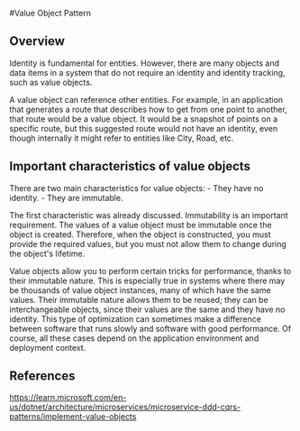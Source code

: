 ﻿#Value Object Pattern

## Overview

Identity is fundamental for entities. However, there are many objects and data
items in a system that do not require an identity and identity tracking, such as
value objects.

A value object can reference other entities. For example, in an application that
generates a route that describes how to get from one point to another, that
route would be a value object. It would be a snapshot of points on a specific
route, but this suggested route would not have an identity, even though
internally it might refer to entities like City, Road, etc.

## Important characteristics of value objects

There are two main characteristics for value objects:
    - They have no identity.
    - They are immutable.

The first characteristic was already discussed.
Immutability is an important requirement. The values of a value object must be
immutable once the object is created. Therefore, when the object is constructed,
you must provide the required values, but you must not allow them to change
during the object's lifetime.

Value objects allow you to perform certain tricks for performance, thanks to
their immutable nature. This is especially true in systems where there may be
thousands of value object instances, many of which have the same values. Their
immutable nature allows them to be reused; they can be interchangeable objects,
since their values are the same and they have no identity. This type of
optimization can sometimes make a difference between software that runs slowly
and software with good performance. Of course, all these cases depend on the
application environment and deployment context.

## References
https://learn.microsoft.com/en-us/dotnet/architecture/microservices/microservice-ddd-cqrs-patterns/implement-value-objects
